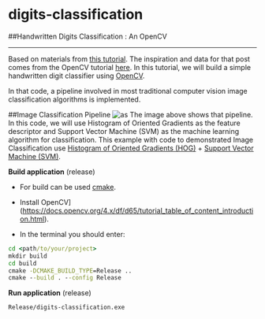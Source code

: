 # __digits-classification__
##Handwritten Digits Classification : An OpenCV

---
 
Based on materials from [this tutorial](https://learnopencv.com/handwritten-digits-classification-an-opencv-c-python-tutorial/#disqus_thread).
The inspiration and data for that post comes from the OpenCV tutorial [here](https://docs.opencv.org/3.4/dd/d3b/tutorial_py_svm_opencv.html).
In this tutorial, we will build a simple handwritten digit classifier using [OpenCV](https://opencv.org/).

In that code, a pipeline involved in most traditional computer vision image classification algorithms is implemented.

##Image Classification Pipeline
![as](/digits-classification/images/image-classification-pipeline.jpg)
The image above shows that pipeline. In this code, we will use Histogram of Oriented Gradients as the feature descriptor and Support Vector Machine (SVM) as the machine learning algorithm for classification.
This example with code to demonstrated Image Classification use [Histogram of Oriented Gradients (HOG)](https://waksoft.susu.ru/2021/11/01/histogram-of-oriented-gradients/) + [Support Vector Machine (SVM)](https://waksoft.susu.ru/2021/05/27/image-recognition-and-object-detection-part1/).


__Build application__ (release)
- For build can be used [cmake](https://cmake.org/).

- Install OpenCV](https://docs.opencv.org/4.x/df/d65/tutorial_table_of_content_introduction.html).

- In the terminal you should enter:
```cmd
cd <path/to/your/project>
mkdir build
cd build
cmake -DCMAKE_BUILD_TYPE=Release ..
cmake --build . --config Release
```

__Run application__ (release)
```cmd
Release/digits-classification.exe
```